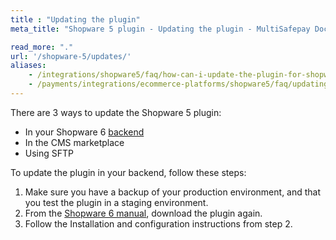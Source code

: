 ```yaml
---
title : "Updating the plugin"
meta_title: "Shopware 5 plugin - Updating the plugin - MultiSafepay Docs"

read_more: "."
url: '/shopware-5/updates/'
aliases: 
    - /integrations/shopware5/faq/how-can-i-update-the-plugin-for-shopware/
    - /payments/integrations/ecommerce-platforms/shopware5/faq/updating-the-plugin/
---
```


There are 3 ways to update the Shopware 5 plugin:

- In your Shopware 6 [backend](/getting-started/glossary/#backend)
- In the CMS marketplace 
- Using SFTP

To update the plugin in your backend, follow these steps:

1. Make sure you have a backup of your production environment, and that you test the plugin in a staging environment.
2. From the [Shopware 6 manual](/integrations/shopware6/manual), download the plugin again.
3. Follow the Installation and configuration instructions from step 2.